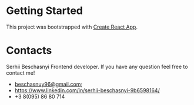 # Getting Started

This project was bootstrapped with [Create React App](https://github.com/facebook/create-react-app).

# Contacts

Serhii Beschasnyi Frontend developer. If you have any question feel free to contact me! 

 - beschasnuy96@gmail.com;
 - https://www.linkedin.com/in/serhii-beschasnyi-9b6598164/
 - +3 8(095) 86 80 714
 